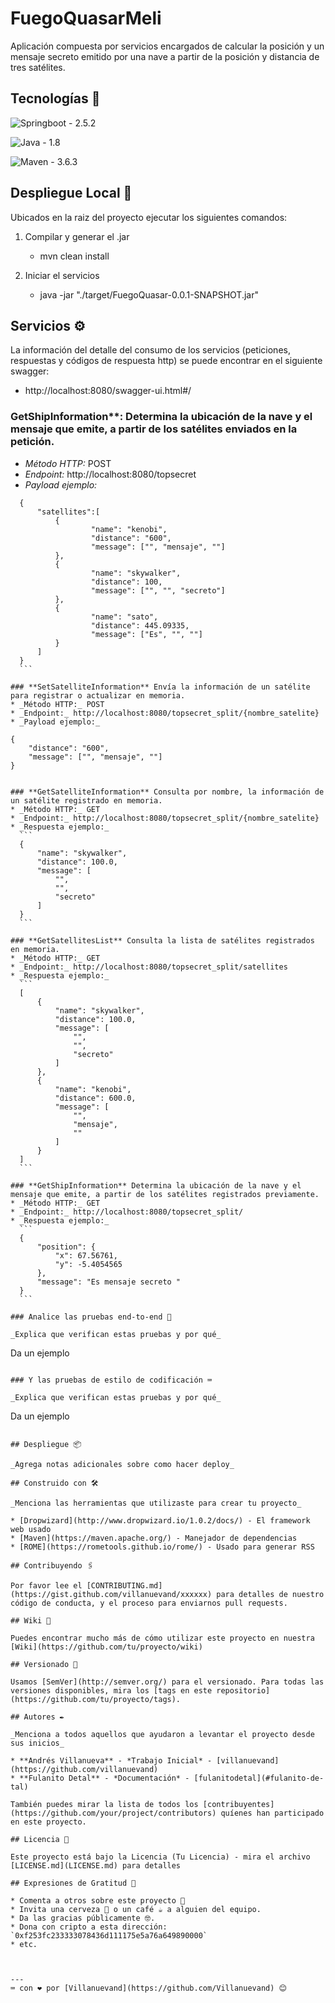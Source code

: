 # FuegoQuasarMeli

Aplicación compuesta por servicios encargados de calcular la posición y un mensaje secreto emitido por una nave a partir de la posición y distancia de tres satélites.

## Tecnologías 🔧

![Springboot - 2.5.2](https://img.shields.io/badge/SpringBoot-2.5.2-green?logo=spring&logoColor=white)

![Java - 1.8](https://img.shields.io/badge/Java-1.8-red?logo=java&logoColor=white)

![Maven - 3.6.3](https://img.shields.io/badge/Maven-3.6.3-yellow?logo=maven&logoColor=white)

## Despliegue Local 🔩

Ubicados en la raiz del proyecto ejecutar los siguientes comandos:

1. Compilar y generar el .jar
	* mvn clean install

2. Iniciar el servicios
    * java -jar "./target/FuegoQuasar-0.0.1-SNAPSHOT.jar"

## Servicios ⚙️

La información del detalle del consumo de los servicios (peticiones, respuestas y códigos de respuesta http) se puede encontrar en el siguiente swagger:
* http://localhost:8080/swagger-ui.html#/

### GetShipInformation**: Determina la ubicación de la nave y el mensaje que emite, a partir de los satélites enviados en la petición.
  * _Método HTTP:_ POST
  * _Endpoint:_ http://localhost:8080/topsecret
  * _Payload ejemplo:_ 
  ```
	{
		"satellites":[
			{
					"name": "kenobi",
					"distance": "600",
					"message": ["", "mensaje", ""]
			},
			{
					"name": "skywalker",
					"distance": 100,
					"message": ["", "", "secreto"]
			},
			{
					"name": "sato",
					"distance": 445.09335,
					"message": ["Es", "", ""]
			}
		]
	}
    ```

### **SetSatelliteInformation** Envía la información de un satélite para registrar o actualizar en memoria.
  * _Método HTTP:_ POST
  * _Endpoint:_ http://localhost:8080/topsecret_split/{nombre_satelite}
  * _Payload ejemplo:_ 
  ```
	{
		"distance": "600",
		"message": ["", "mensaje", ""]
	}
  ```
  
### **GetSatelliteInformation** Consulta por nombre, la información de un satélite registrado en memoria.
  * _Método HTTP:_ GET
  * _Endpoint:_ http://localhost:8080/topsecret_split/{nombre_satelite}
  * _Respuesta ejemplo:_ 
	```
	{
		"name": "skywalker",
		"distance": 100.0,
		"message": [
			"",
			"",
			"secreto"
		]
	}
    ```
	
### **GetSatellitesList** Consulta la lista de satélites registrados en memoria.
  * _Método HTTP:_ GET
  * _Endpoint:_ http://localhost:8080/topsecret_split/satellites
  * _Respuesta ejemplo:_ 
	```
	[
		{
			"name": "skywalker",
			"distance": 100.0,
			"message": [
				"",
				"",
				"secreto"
			]
		},
		{
			"name": "kenobi",
			"distance": 600.0,
			"message": [
				"",
				"mensaje",
				""
			]
		}
	]
    ```
	
### **GetShipInformation** Determina la ubicación de la nave y el mensaje que emite, a partir de los satélites registrados previamente.
  * _Método HTTP:_ GET
  * _Endpoint:_ http://localhost:8080/topsecret_split/
  * _Respuesta ejemplo:_ 
	```
	{
		"position": {
			"x": 67.56761,
			"y": -5.4054565
		},
		"message": "Es mensaje secreto "
	}
    ```

### Analice las pruebas end-to-end 🔩

_Explica que verifican estas pruebas y por qué_

```
Da un ejemplo
```

### Y las pruebas de estilo de codificación ⌨️

_Explica que verifican estas pruebas y por qué_

```
Da un ejemplo
```

## Despliegue 📦

_Agrega notas adicionales sobre como hacer deploy_

## Construido con 🛠️

_Menciona las herramientas que utilizaste para crear tu proyecto_

* [Dropwizard](http://www.dropwizard.io/1.0.2/docs/) - El framework web usado
* [Maven](https://maven.apache.org/) - Manejador de dependencias
* [ROME](https://rometools.github.io/rome/) - Usado para generar RSS

## Contribuyendo 🖇️

Por favor lee el [CONTRIBUTING.md](https://gist.github.com/villanuevand/xxxxxx) para detalles de nuestro código de conducta, y el proceso para enviarnos pull requests.

## Wiki 📖

Puedes encontrar mucho más de cómo utilizar este proyecto en nuestra [Wiki](https://github.com/tu/proyecto/wiki)

## Versionado 📌

Usamos [SemVer](http://semver.org/) para el versionado. Para todas las versiones disponibles, mira los [tags en este repositorio](https://github.com/tu/proyecto/tags).

## Autores ✒️

_Menciona a todos aquellos que ayudaron a levantar el proyecto desde sus inicios_

* **Andrés Villanueva** - *Trabajo Inicial* - [villanuevand](https://github.com/villanuevand)
* **Fulanito Detal** - *Documentación* - [fulanitodetal](#fulanito-de-tal)

También puedes mirar la lista de todos los [contribuyentes](https://github.com/your/project/contributors) quíenes han participado en este proyecto. 

## Licencia 📄

Este proyecto está bajo la Licencia (Tu Licencia) - mira el archivo [LICENSE.md](LICENSE.md) para detalles

## Expresiones de Gratitud 🎁

* Comenta a otros sobre este proyecto 📢
* Invita una cerveza 🍺 o un café ☕ a alguien del equipo. 
* Da las gracias públicamente 🤓.
* Dona con cripto a esta dirección: `0xf253fc233333078436d111175e5a76a649890000`
* etc.



---
⌨️ con ❤️ por [Villanuevand](https://github.com/Villanuevand) 😊
